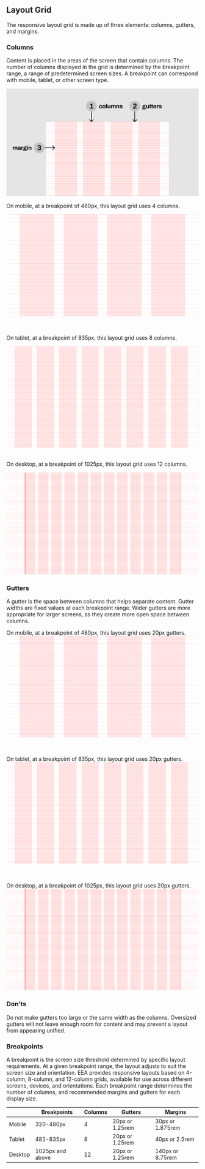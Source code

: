 ## Layout Grid

The responsive layout grid is made up of three elements: columns, gutters, and margins.

### Columns

Content is placed in the areas of the screen that contain columns. The number of columns displayed in the grid is determined by the breakpoint range, a range of predetermined screen sizes. A breakpoint can correspond with mobile, tablet, or other screen type.

![](../static/grid-1.png)
<br />

On mobile, at a breakpoint of 480px, this layout grid uses 4 columns.

![](../static/mobile-mid-grid.png)

<br />

On tablet, at a breakpoint of 835px, this layout grid uses 8 columns.

![](../static/tablet-mid-grid.png)   

<br /> 
On desktop, at a breakpoint of 1025px, this layout grid uses 12 columns.

![](../static/desktop-mid-grid.png)

### Gutters

A gutter is the space between columns that helps separate content. Gutter widths are fixed values at each breakpoint range. Wider gutters are more appropriate for larger screens, as they create more open space between columns.
<br />

On mobile, at a breakpoint of 480px, this layout grid uses 20px gutters.  
![](../static/mobile-mid-grid.png)   

<br />

On tablet, at a breakpoint of 835px, this layout grid uses 20px gutters.  
![](../static/tablet-mid-grid.png)   

<br />

On desktop, at a breakpoint of 1025px, this layout grid uses 20px gutters.   
![](../static/desktop-mid-grid.png)   


### Don’ts

Do not make gutters too large or the same width as the columns. Oversized gutters will not leave enough room for content and may prevent a layout from appearing unified.

### Breakpoints

A breakpoint is the screen size threshold determined by specific layout requirements. At a given breakpoint range, the layout adjusts to suit the screen size and orientation.
ΕΕΑ provides responsive layouts based on 4-column, 8-column, and 12-column grids, available for use across different screens, devices, and orientations.
Each breakpoint range determines the number of columns, and recommended margins and gutters for each display size.


<table style={{textAlign:'center'}}>
    <thead style={{width:700+'px'}}>
        <th></th>
        <th>Breakpoints</th>
        <th>Columns</th>
        <th>Gutters</th>
        <th>Margins</th>
    </thead>
    <tbody>
        <tr>
            <td style={{fontWeight:'bold'}}>Mobile</td>
            <td>320-480px</td>
            <td>4</td>
            <td>20px or 1.25rem</td>
            <td>30px or 1.875rem</td>
        </tr>
        <tr>
            <td style={{fontWeight:'bold'}}>Tablet</td>
            <td>481-835px</td>
            <td>8 </td>
            <td>20px or 1.25rem</td>
            <td>40px or 2.5rem</td>
        </tr>
        <tr>
            <td style={{fontWeight:'bold'}}>Desktop</td>
            <td>1025px and above</td>
            <td>12</td>
            <td>20px or 1.25rem</td>
            <td>140px or 8.75rem</td>
        </tr>
    </tbody>
</table>

